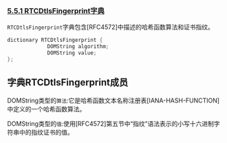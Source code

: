 ### [5.5.1 RTCDtlsFingerprint字典](http://w3c.github.io/webrtc-pc/#rtcdtlsfingerprint)

`RTCDtlsFingerprint`字典包含[RFC4572]中描述的哈希函数算法和证书指纹。

```java
dictionary RTCDtlsFingerprint {
             DOMString algorithm;
             DOMString value;
};
```

## 字典RTCDtlsFingerprint成员

DOMString类型的`算法`:它是哈希函数文本名称注册表[IANA-HASH-FUNCTION]中定义的一个哈希函数算法。

DOMString类型的`值`:使用[RFC4572]第五节中“指纹”语法表示的小写十六进制字符串中的指纹证书的值。

